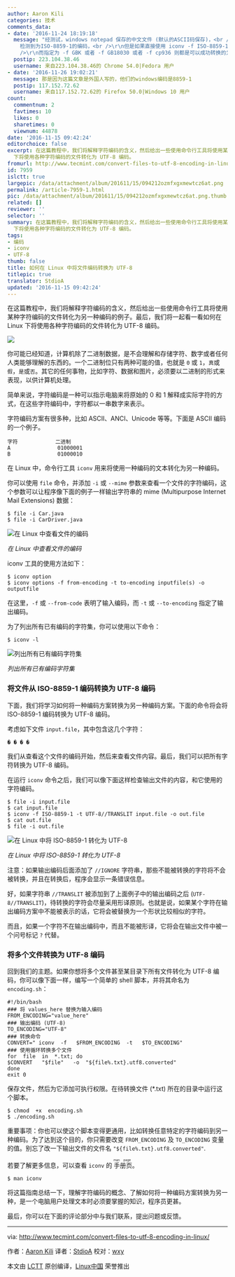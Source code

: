 ```yaml
---
author: Aaron Kili
categories: 技术
comments_data:
- date: '2016-11-24 18:19:18'
  message: "经测试，windows notepad 保存的中文文件 (默认的ASCII码保存)，<br />\r\n在linux下使用 file -i
    检测到为ISO-8859-1的编码，<br />\r\n但是如果直接使用 iconv -f ISO-8859-1 -t UTF-8 转换后仍然是乱码，<br
    />\r\n而指定为 -f GBK 或者 -f GB18030 或者 -f cp936 则都是可以成功转换的为中文显示；"
  postip: 223.104.38.46
  username: 来自223.104.38.46的 Chrome 54.0|Fedora 用户
- date: '2016-11-26 19:02:21'
  message: 那是因为这篇文章是外国人写的，他们的windows编码是8859-1
  postip: 117.152.72.62
  username: 来自117.152.72.62的 Firefox 50.0|Windows 10 用户
count:
  commentnum: 2
  favtimes: 10
  likes: 0
  sharetimes: 0
  viewnum: 44878
date: '2016-11-15 09:42:24'
editorchoice: false
excerpt: 在这篇教程中，我们将解释字符编码的含义，然后给出一些使用命令行工具将使用某种字符编码的文件转化为另一种编码的例子。最后，我们将一起看一看如何在 Linux
  下将使用各种字符编码的文件转化为 UTF-8 编码。
fromurl: http://www.tecmint.com/convert-files-to-utf-8-encoding-in-linux/
id: 7959
islctt: true
largepic: /data/attachment/album/201611/15/094212ozmfxgxmewtcz6at.png
permalink: /article-7959-1.html
pic: /data/attachment/album/201611/15/094212ozmfxgxmewtcz6at.png.thumb.jpg
related: []
reviewer: ''
selector: ''
summary: 在这篇教程中，我们将解释字符编码的含义，然后给出一些使用命令行工具将使用某种字符编码的文件转化为另一种编码的例子。最后，我们将一起看一看如何在 Linux
  下将使用各种字符编码的文件转化为 UTF-8 编码。
tags:
- 编码
- iconv
- UTF-8
thumb: false
title: 如何在 Linux 中将文件编码转换为 UTF-8
titlepic: true
translator: StdioA
updated: '2016-11-15 09:42:24'
---
```


在这篇教程中，我们将解释字符编码的含义，然后给出一些使用命令行工具将使用某种字符编码的文件转化为另一种编码的例子。最后，我们将一起看一看如何在 Linux 下将使用各种字符编码的文件转化为 UTF-8 编码。


![](/data/attachment/album/201611/15/094212ozmfxgxmewtcz6at.png)


你可能已经知道，计算机除了二进制数据，是不会理解和存储字符、数字或者任何人类能够理解的东西的。一个二进制位只有两种可能的值，也就是 `0` 或 `1`，`真`或`假`，`是`或`否`。其它的任何事物，比如字符、数据和图片，必须要以二进制的形式来表现，以供计算机处理。


简单来说，字符编码是一种可以指示电脑来将原始的 0 和 1 解释成实际字符的方式，在这些字符编码中，字符都以一串数字来表示。


字符编码方案有很多种，比如 ASCII、ANCI、Unicode 等等。下面是 ASCII 编码的一个例子。



```
字符            二进制
A               01000001
B               01000010

```

在 Linux 中，命令行工具 `iconv` 用来将使用一种编码的文本转化为另一种编码。


你可以使用 `file` 命令，并添加 `-i` 或 `--mime` 参数来查看一个文件的字符编码，这个参数可以让程序像下面的例子一样输出字符串的 mime (Multipurpose Internet Mail Extensions) 数据：



```
$ file -i Car.java
$ file -i CarDriver.java

```

![在 Linux 中查看文件的编码](/data/attachment/album/201611/15/094225gn0z3fttp33bpzbc.png)


*在 Linux 中查看文件的编码*


iconv 工具的使用方法如下：



```
$ iconv option
$ iconv options -f from-encoding -t to-encoding inputfile(s) -o outputfile 

```

在这里，`-f` 或 `--from-code` 表明了输入编码，而 `-t` 或 `--to-encoding` 指定了输出编码。


为了列出所有已有编码的字符集，你可以使用以下命令：



```
$ iconv -l 

```

![列出所有已有编码字符集](/data/attachment/album/201611/15/094226dmn4vabfnovl9z54.png)


*列出所有已有编码字符集*


### 将文件从 ISO-8859-1 编码转换为 UTF-8 编码


下面，我们将学习如何将一种编码方案转换为另一种编码方案。下面的命令将会将 ISO-8859-1 编码转换为 UTF-8 编码。


考虑如下文件 `input.file`，其中包含这几个字符：



```
� � � �

```

我们从查看这个文件的编码开始，然后来查看文件内容。最后，我们可以把所有字符转换为 UTF-8 编码。


在运行 `iconv` 命令之后，我们可以像下面这样检查输出文件的内容，和它使用的字符编码。



```
$ file -i input.file
$ cat input.file 
$ iconv -f ISO-8859-1 -t UTF-8//TRANSLIT input.file -o out.file
$ cat out.file 
$ file -i out.file 

```

![在 Linux 中将 ISO-8859-1 转化为 UTF-8](/data/attachment/album/201611/15/094226nzsi0ozr14dgc2oo.png)


*在 Linux 中将 ISO-8859-1 转化为 UTF-8*


注意：如果输出编码后面添加了 `//IGNORE` 字符串，那些不能被转换的字符将不会被转换，并且在转换后，程序会显示一条错误信息。


好，如果字符串 `//TRANSLIT` 被添加到了上面例子中的输出编码之后 (`UTF-8//TRANSLIT`)，待转换的字符会尽量采用形译原则。也就是说，如果某个字符在输出编码方案中不能被表示的话，它将会被替换为一个形状比较相似的字符。


而且，如果一个字符不在输出编码中，而且不能被形译，它将会在输出文件中被一个问号标记 `?` 代替。


### 将多个文件转换为 UTF-8 编码


回到我们的主题。如果你想将多个文件甚至某目录下所有文件转化为 UTF-8 编码，你可以像下面一样，编写一个简单的 shell 脚本，并将其命名为 `encoding.sh`：



```
#!/bin/bash
### 将 values_here 替换为输入编码
FROM_ENCODING="value_here"
### 输出编码 (UTF-8)
TO_ENCODING="UTF-8"
### 转换命令
CONVERT=" iconv  -f   $FROM_ENCODING  -t   $TO_ENCODING"
### 使用循环转换多个文件
for  file  in  *.txt; do
$CONVERT   "$file"   -o  "${file%.txt}.utf8.converted"
done
exit 0

```

保存文件，然后为它添加可执行权限。在待转换文件 (\*.txt) 所在的目录中运行这个脚本。



```
$ chmod  +x  encoding.sh
$ ./encoding.sh

```

重要事项：你也可以使这个脚本变得更通用，比如转换任意特定的字符编码到另一种编码。为了达到这个目的，你只需要改变 `FROM_ENCODING` 及 `TO_ENCODING` 变量的值。别忘了改一下输出文件的文件名 `"${file%.txt}.utf8.converted"`.


若要了解更多信息，可以查看 `iconv` 的<ruby> 手册页 <rp>  （ </rp> <rt>  man page </rt> <rp>  ） </rp></ruby>。



```
$ man iconv

```

将这篇指南总结一下，理解字符编码的概念、了解如何将一种编码方案转换为另一种，是一个电脑用户处理文本时必须要掌握的知识，程序员更甚。


最后，你可以在下面的评论部分中与我们联系，提出问题或反馈。




---


via: <http://www.tecmint.com/convert-files-to-utf-8-encoding-in-linux/>


作者：[Aaron Kili](http://www.tecmint.com/author/aaronkili/) 译者：[StdioA](https://github.com/StdioA) 校对：[wxy](https://github.com/wxy)


本文由 [LCTT](https://github.com/LCTT/TranslateProject) 原创编译，[Linux中国](https://linux.cn/) 荣誉推出